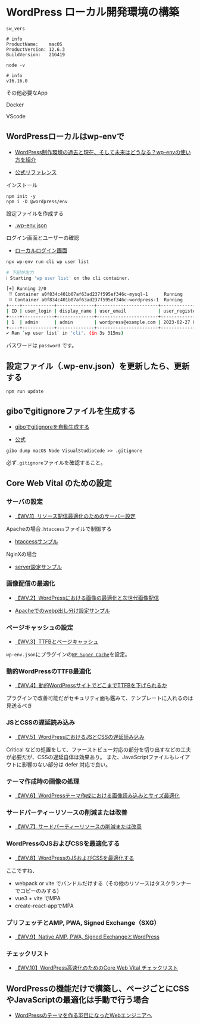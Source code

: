 # WordPress ローカル開発環境の構築

```shell
sw_vers

# info
ProductName:    macOS
ProductVersion: 12.6.3
BuildVersion:   21G419

node -v

# info
v16.16.0
```

その他必要なApp

Docker

VScode

## WordPressローカルはwp-envで

- [WordPress制作環境の過去と現在、そして未来はどうなる？wp-envの使い方を紹介](https://liginc.co.jp/612383)

- [公式リファレンス](https://ja.wordpress.org/team/handbook/block-editor/reference-guides/packages/packages-env/)

インストール

```shell
npm init -y
npm i -D @wordpress/env
```

設定ファイルを作成する

- [.wp-env.json](.wp-env.json)

ログイン画面とユーザーの確認

- [ローカルログイン画面](http://localhost:10011/wp-login.php)

```sh
npx wp-env run cli wp user list

# 下記が出力
ℹ Starting 'wp user list' on the cli container. 

[+] Running 2/0
 ⠿ Container a0f834c401b07af63ad237f595ef346c-mysql-1      Running                                                                                                                                                                     0.0s
 ⠿ Container a0f834c401b07af63ad237f595ef346c-wordpress-1  Running                                                                                                                                                                     0.0s
+----+------------+--------------+-----------------------+---------------------+---------------+
| ID | user_login | display_name | user_email            | user_registered     | roles         |
+----+------------+--------------+-----------------------+---------------------+---------------+
| 1  | admin      | admin        | wordpress@example.com | 2023-02-27 01:31:55 | administrator |
+----+------------+--------------+-----------------------+---------------------+---------------+
✔ Ran `wp user list` in 'cli'. (in 3s 315ms)
```

パスワードは `password` です。


## 設定ファイル（.wp-env.json）を更新したら、更新する

```shell
npm run update
```

## giboでgitignoreファイルを生成する

- [giboでgitignoreを自動生成する](https://qiita.com/taquaki-satwo/items/358d2d473fff9a25d5eb)

- [公式](https://github.com/simonwhitaker/gibo)

```shell
gibo dump macOS Node VisualStudioCode >> .gitignore
```

必ず`.gitignore`ファイルを確認すること。

## Core Web Vital のための設定

### サーバの設定

- [【WV.1】リソース配信最適化のためのサーバー設定](https://capitalp.jp/2021/07/05/browser-cache-and-gzip/)

Apacheの場合`.htaccess`ファイルで制御する

- [htaccessサンプル](./backend/htaccess-wp-sample.text)

NginXの場合

- [server設定サンプル](./backend/nginx-wp-setting-sample.text)

### 画像配信の最適化

- [【WV.2】WordPressにおける画像の最適化と次世代画像配信](https://capitalp.jp/2021/07/06/%e3%80%90wv-2%e3%80%91wordpress%e3%81%ab%e3%81%8a%e3%81%91%e3%82%8b%e7%94%bb%e5%83%8f%e3%81%ae%e6%9c%80%e9%81%a9%e5%8c%96%e3%81%a8%e6%ac%a1%e4%b8%96%e4%bb%a3%e7%94%bb%e5%83%8f%e9%85%8d%e4%bf%a1/)

- [Apacheでのwebp出し分け設定サンプル](./backend/htaccess-webp-sample.text)

### ページキャッシュの設定

- [【WV.3】TTFBとページキャッシュ](https://capitalp.jp/2021/07/06/wordpress-and-ttfb/)

`wp-env.json`にプラグインの[`WP Super Cache`](https://ja.wordpress.org/plugins/wp-super-cache/)を設定。

### 動的WordPressのTTFB最適化

- [【WV.4】動的WordPressサイトでどこまでTTFBを下げられるか](https://capitalp.jp/2021/07/07/dyanamic-page-and-ttfb/)

プラグインで改善可能だがセキュリティ面も鑑みて、テンプレートに入れるのは見送るべき

### JSとCSSの遅延読み込み

- [【WV.5】WordPressにおけるJSとCSSの遅延読み込み](https://capitalp.jp/2021/07/07/lazy-loading-of-js-and-css/)

Critical などの処置をして、ファーストビュー対応の部分を切り出すなどの工夫が必要だが、CSSの遅延自体は効果あり。
また、JavaScriptファイルもレイアウトに影響のない部分は defer 対応で良い。

### テーマ作成時の画像の処理

- [【WV.6】WordPressテーマ作成における画像読み込みとサイズ最適化](https://capitalp.jp/2021/07/08/image-optimization-for-wordpress/)

### サードパーティーリソースの削減または改善

- [【WV.7】サードパーティーリソースの削減または改善](https://capitalp.jp/2021/07/09/remove-3rd-party-resources/)

### WordPressのJSおよびCSSを最適化する

- [【WV.8】WordPressのJSおよびCSSを最適化する](https://capitalp.jp/2021/07/12/optimize-css-and-js-in-wordpress/)

ここですね、

- webpack or vite でバンドルだけする（その他のリソースはタスクランナーでコピーのみする）
- vue3 + vite でMPA
- create-react-appでMPA

### プリフェッチとAMP, PWA, Signed Exchange（SXG）

- [【WV.9】Native AMP, PWA, Signed ExchangeとWordPress](https://capitalp.jp/2021/07/14/google-needs-acceleration/)

### チェックリスト

- [【WV.10】WordPress高速化のためのCore Web Vital チェックリスト](https://capitalp.jp/2021/08/03/check-list-for-wp-web-core-vital/)

## WordPressの機能だけで構築し、ページごとにCSSやJavaScriptの最適化は手動で行う場合

- [WordPressのテーマを作る羽目になったWebエンジニアへ](https://zenn.dev/antez/articles/8e576daf822a84)